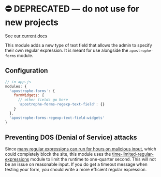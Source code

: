 # ⛔️ **DEPRECATED** — do not use for new projects

See [our current docs](https://docs.apostrophecms.org/)

This module adds a new type of text field that allows the admin to specify their own regular expression. It is meant for use alongside the `apostrophe-forms` module.

## Configuration

```javascript
// in app.js
modules: {
  'apostrophe-forms': {
    formWidgets: {
      // other fields go here
      'apostrophe-forms-regexp-text-field': {}
    }
  },
  'apostrophe-forms-regexp-text-field-widgets'
}
```

## Preventing DOS (Denial of Service) attacks

Since [many regular expressions can run for hours on malicious input](https://owasp.org/www-community/attacks/Regular_expression_Denial_of_Service_-_ReDoS), which could completely block the site, this module uses the [time-limited-regular-expressions](https://github.com/apostrophecms/time-limited-regular-expressions) module to limit the runtime to one-quarter second. This will not be an issue on reasonable input. If you do get a timeout message when testing your form, you should write a more efficient regular expression.

